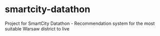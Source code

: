 # smartcity-datathon
Project for SmartCity Datathon - Recommendation system for the most suitable Warsaw district to live
